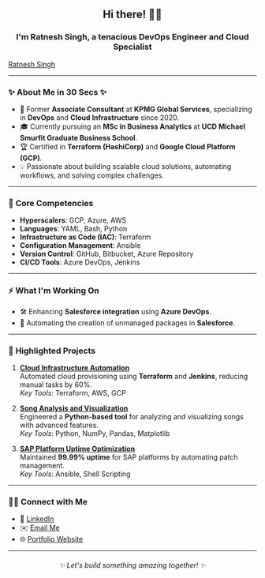 <h2 align="center">Hi there! 🙋‍♂️</h2>
<h3 align="center">I'm Ratnesh Singh, a tenacious DevOps Engineer and Cloud Specialist</h3>
<div class="badge-base LI-profile-badge" data-locale="en_US" data-size="large" data-theme="dark" data-type="VERTICAL" data-vanity="ratnesh-singh-" data-version="v1"><a class="badge-base__link LI-simple-link" href="https://ie.linkedin.com/in/ratnesh-singh-?trk=profile-badge">Ratnesh Singh</a></div>
              
---

### ✨ About Me in 30 Secs ✨
- 🌟 Former **Associate Consultant** at **KPMG Global Services**, specializing in **DevOps** and **Cloud Infrastructure** since 2020.
- 🎓 Currently pursuing an **MSc in Business Analytics** at **UCD Michael Smurfit Graduate Business School**.
- 🏆 Certified in **Terraform (HashiCorp)** and **Google Cloud Platform (GCP)**.
- 💡 Passionate about building scalable cloud solutions, automating workflows, and solving complex challenges.

---

### 💼 **Core Competencies**
- **Hyperscalers**: GCP, Azure, AWS  
- **Languages**: YAML, Bash, Python  
- **Infrastructure as Code (IAC)**: Terraform  
- **Configuration Management**: Ansible  
- **Version Control**: GitHub, Bitbucket, Azure Repository  
- **CI/CD Tools**: Azure DevOps, Jenkins  

---

### ⚡️ **What I'm Working On**
- 🛠 Enhancing **Salesforce integration** using **Azure DevOps**.  
- 🚀 Automating the creation of unmanaged packages in **Salesforce**.

---

### 🌟 **Highlighted Projects**
1. **[Cloud Infrastructure Automation](https://github.com/ratneshsingh26/project-cloud-automation)**  
   Automated cloud provisioning using **Terraform** and **Jenkins**, reducing manual tasks by 60%.  
   *Key Tools*: Terraform, AWS, GCP  

2. **[Song Analysis and Visualization](https://github.com/ratneshsingh26/song-analysis-visualization)**  
   Engineered a **Python-based tool** for analyzing and visualizing songs with advanced features.  
   *Key Tools*: Python, NumPy, Pandas, Matplotlib  

3. **[SAP Platform Uptime Optimization](https://github.com/ratneshsingh26/sap-uptime-automation)**  
   Maintained **99.99% uptime** for SAP platforms by automating patch management.  
   *Key Tools*: Ansible, Shell Scripting  

---

### 🙌🏻 **Connect with Me**
- 🔗 [LinkedIn](https://www.linkedin.com/in/ratnesh-singh-/)  
- ✉️ [Email Me](mailto:ratneshsingh3010@gmail.com)  
- 🌐 [Portfolio Website](https://ratneshsingh26.github.io/portfolio-website/)  

---

<h6 align="center">✨ Let's build something amazing together! ✨</h6>
